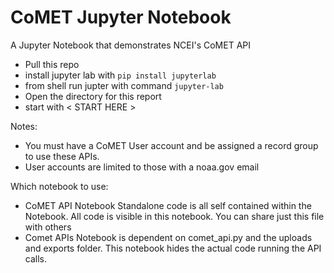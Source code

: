 # CoMET Jupyter Notebook
A Jupyter Notebook that demonstrates NCEI's CoMET API
- Pull this repo
- install jupyter lab with ```pip install jupyterlab```
- from shell run jupter with command ```jupyter-lab```
- Open the directory for this report
- start with < START HERE >

Notes:
- You must have a CoMET User account and be assigned a record group to use these APIs.
- User accounts are limited to those with a noaa.gov email

Which notebook to use:
- CoMET API Notebook Standalone code is all self contained within the Notebook. All code is visible in this notebook. You can share just this file with others
- Comet APIs Notebook is dependent on comet_api.py and the uploads and exports folder. This notebook hides the actual code running the API calls.
